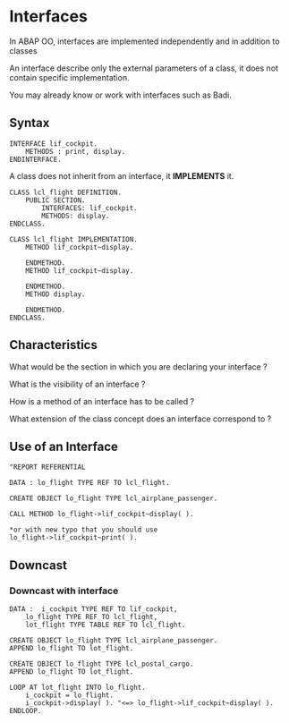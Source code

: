 # Interfaces

In ABAP OO, interfaces are implemented independently and in addition to classes

An interface describe only the external parameters of a class, it does not contain
specific implementation.

You may already know or work with interfaces such as Badi.

## Syntax

```
INTERFACE lif_cockpit.
	METHODS : print, display.
ENDINTERFACE.
```

A class does not inherit from an interface, it **IMPLEMENTS** it.
```
CLASS lcl_flight DEFINITION.
	PUBLIC SECTION.
		INTERFACES: lif_cockpit.
		METHODS: display.
ENDCLASS.
```

```
CLASS lcl_flight IMPLEMENTATION.
	METHOD lif_cockpit~display.
	
	ENDMETHOD.
	METHOD lif_cockpit~display.
	
	ENDMETHOD.
	METHOD display.
	
	ENDMETHOD.
ENDCLASS.
```

## Characteristics

What would be the section in which you are declaring your interface ?

What is the visibility of an interface ?

How is a method of an interface has to be called ?

What extension of the class concept does an interface correspond to ?

## Use of an Interface

```
"REPORT REFERENTIAL

DATA : lo_flight TYPE REF TO lcl_flight.

CREATE OBJECT lo_flight TYPE lcl_airplane_passenger.

CALL METHOD lo_flight->lif_cockpit~display( ).

*or with new typo that you should use
lo_flight->lif_cockpit~print( ).
```

## Downcast

### Downcast with interface
```
DATA : 	i_cockpit TYPE REF TO lif_cockpit,
	lo_flight TYPE REF TO lcl_flight,
	lot_flight TYPE TABLE REF TO lcl_flight.
		
CREATE OBJECT lo_flight TYPE lcl_airplane_passenger.
APPEND lo_flight TO lot_flight.

CREATE OBJECT lo_flight TYPE lcl_postal_cargo.
APPEND lo_flight TO lot_flight.

LOOP AT lot_flight INTO lo_flight.
	i_cockpit = lo_flight.
	i_cockpit->display( ). "<=> lo_flight->lif_cockpit~display( ).
ENDLOOP.
```
